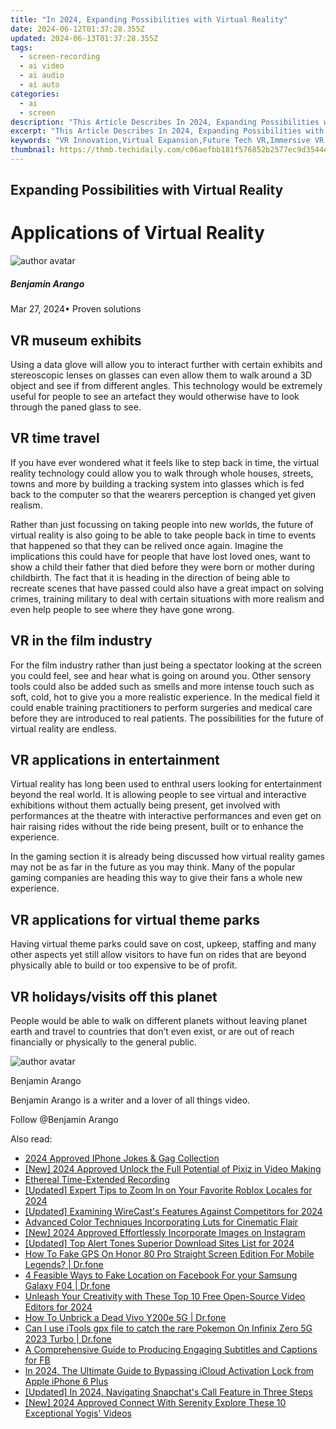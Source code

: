 ```yaml
---
title: "In 2024, Expanding Possibilities with Virtual Reality"
date: 2024-06-12T01:37:28.355Z
updated: 2024-06-13T01:37:28.355Z
tags: 
  - screen-recording
  - ai video
  - ai audio
  - ai auto
categories: 
  - ai
  - screen
description: "This Article Describes In 2024, Expanding Possibilities with Virtual Reality"
excerpt: "This Article Describes In 2024, Expanding Possibilities with Virtual Reality"
keywords: "VR Innovation,Virtual Expansion,Future Tech VR,Immersive VR Worlds,VR New Horizons,Augmented Reality Experiences,Virtual Possibilities"
thumbnail: https://thmb.techidaily.com/c06aefbb181f576852b2577ec9d3544ebd6635b5e4bff4964dd308c72eeba377.jpg
---
```


## Expanding Possibilities with Virtual Reality

# Applications of Virtual Reality

![author avatar](https://images.wondershare.com/filmora/article-images/benjamin-arango-author.jpg)

##### Benjamin Arango

 Mar 27, 2024• Proven solutions

## VR museum exhibits

 Using a data glove will allow you to interact further with certain exhibits and stereoscopic lenses on glasses can even allow them to walk around a 3D object and see if from different angles. This technology would be extremely useful for people to see an artefact they would otherwise have to look through the paned glass to see.

## VR time travel

 If you have ever wondered what it feels like to step back in time, the virtual reality technology could allow you to walk through whole houses, streets, towns and more by building a tracking system into glasses which is fed back to the computer so that the wearers perception is changed yet given realism.

 Rather than just focussing on taking people into new worlds, the future of virtual reality is also going to be able to take people back in time to events that happened so that they can be relived once again. Imagine the implications this could have for people that have lost loved ones, want to show a child their father that died before they were born or mother during childbirth. The fact that it is heading in the direction of being able to recreate scenes that have passed could also have a great impact on solving crimes, training military to deal with certain situations with more realism and even help people to see where they have gone wrong.

## VR in the film industry

 For the film industry rather than just being a spectator looking at the screen you could feel, see and hear what is going on around you. Other sensory tools could also be added such as smells and more intense touch such as soft, cold, hot to give you a more realistic experience. In the medical field it could enable training practitioners to perform surgeries and medical care before they are introduced to real patients. The possibilities for the future of virtual reality are endless.

## VR applications in entertainment

 Virtual reality has long been used to enthral users looking for entertainment beyond the real world. It is allowing people to see virtual and interactive exhibitions without them actually being present, get involved with performances at the theatre with interactive performances and even get on hair raising rides without the ride being present, built or to enhance the experience.

 In the gaming section it is already being discussed how virtual reality games may not be as far in the future as you may think. Many of the popular gaming companies are heading this way to give their fans a whole new experience.

## VR applications for virtual theme parks

 Having virtual theme parks could save on cost, upkeep, staffing and many other aspects yet still allow visitors to have fun on rides that are beyond physically able to build or too expensive to be of profit.

## VR holidays/visits off this planet

 People would be able to walk on different planets without leaving planet earth and travel to countries that don’t even exist, or are out of reach financially or physically to the general public.

![author avatar](https://images.wondershare.com/filmora/article-images/benjamin-arango-author.jpg)

Benjamin Arango

Benjamin Arango is a writer and a lover of all things video.

Follow @Benjamin Arango


<ins class="adsbygoogle"
     style="display:block"
     data-ad-format="autorelaxed"
     data-ad-client="ca-pub-7571918770474297"
     data-ad-slot="1223367746"></ins>



<ins class="adsbygoogle"
     style="display:block"
     data-ad-client="ca-pub-7571918770474297"
     data-ad-slot="8358498916"
     data-ad-format="auto"
     data-full-width-responsive="true"></ins>


<span class="atpl-alsoreadstyle">Also read:</span>
<div><ul>
<li><a href="https://article-helps.techidaily.com/2024-approved-iphone-jokes-and-gag-collection/"><u>2024 Approved  IPhone Jokes & Gag Collection</u></a></li>
<li><a href="https://article-helps.techidaily.com/new-2024-approved-unlock-the-full-potential-of-pixiz-in-video-making/"><u>[New] 2024 Approved  Unlock the Full Potential of Pixiz in Video Making</u></a></li>
<li><a href="https://article-helps.techidaily.com/ethereal-time-extended-recording/"><u>Ethereal Time-Extended Recording</u></a></li>
<li><a href="https://article-helps.techidaily.com/updated-expert-tips-to-zoom-in-on-your-favorite-roblox-locales-for-2024/"><u>[Updated] Expert Tips to Zoom In on Your Favorite Roblox Locales for 2024</u></a></li>
<li><a href="https://article-helps.techidaily.com/updated-examining-wirecasts-features-against-competitors-for-2024/"><u>[Updated] Examining WireCast's Features Against Competitors for 2024</u></a></li>
<li><a href="https://article-helps.techidaily.com/advanced-color-techniques-incorporating-luts-for-cinematic-flair/"><u>Advanced Color Techniques  Incorporating Luts for Cinematic Flair</u></a></li>
<li><a href="https://article-helps.techidaily.com/new-2024-approved-effortlessly-incorporate-images-on-instagram/"><u>[New] 2024 Approved  Effortlessly Incorporate Images on Instagram</u></a></li>
<li><a href="https://article-helps.techidaily.com/updated-top-alert-tones-superior-download-sites-list-for-2024/"><u>[Updated] Top Alert Tones  Superior Download Sites List for 2024</u></a></li>
<li><a href="https://fake-location.techidaily.com/how-to-fake-gps-on-honor-80-pro-straight-screen-edition-for-mobile-legends-drfone-by-drfone-virtual-android/"><u>How To Fake GPS On Honor 80 Pro Straight Screen Edition For Mobile Legends? | Dr.fone</u></a></li>
<li><a href="https://location-social.techidaily.com/4-feasible-ways-to-fake-location-on-facebook-for-your-samsung-galaxy-f04-drfone-by-drfone-virtual-android/"><u>4 Feasible Ways to Fake Location on Facebook For your Samsung Galaxy F04 | Dr.fone</u></a></li>
<li><a href="https://video-content-creator.techidaily.com/unleash-your-creativity-with-these-top-10-free-open-source-video-editors-for-2024/"><u>Unleash Your Creativity with These Top 10 Free Open-Source Video Editors for 2024</u></a></li>
<li><a href="https://fix-guide.techidaily.com/how-to-unbrick-a-dead-vivo-y200e-5g-drfone-by-drfone-fix-android-problems-fix-android-problems/"><u>How To Unbrick a Dead Vivo Y200e 5G | Dr.fone</u></a></li>
<li><a href="https://android-pokemon-go.techidaily.com/can-i-use-itools-gpx-file-to-catch-the-rare-pokemon-on-infinix-zero-5g-2023-turbo-drfone-by-drfone-virtual-android/"><u>Can I use iTools gpx file to catch the rare Pokemon On Infinix Zero 5G 2023 Turbo | Dr.fone</u></a></li>
<li><a href="https://facebook-clips.techidaily.com/a-comprehensive-guide-to-producing-engaging-subtitles-and-captions-for-fb/"><u>A Comprehensive Guide to Producing Engaging Subtitles and Captions for FB</u></a></li>
<li><a href="https://activate-lock.techidaily.com/in-2024-the-ultimate-guide-to-bypassing-icloud-activation-lock-from-apple-iphone-6-plus-by-drfone-ios/"><u>In 2024, The Ultimate Guide to Bypassing iCloud Activation Lock from Apple iPhone 6 Plus</u></a></li>
<li><a href="https://snapchat-videos.techidaily.com/updated-in-2024-navigating-snapchats-call-feature-in-three-steps/"><u>[Updated] In 2024, Navigating Snapchat's Call Feature in Three Steps</u></a></li>
<li><a href="https://facebook-video-share.techidaily.com/new-2024-approved-connect-with-serenity-explore-these-10-exceptional-yogis-videos/"><u>[New] 2024 Approved  Connect With Serenity  Explore These 10 Exceptional Yogis' Videos</u></a></li>
</ul></div>
